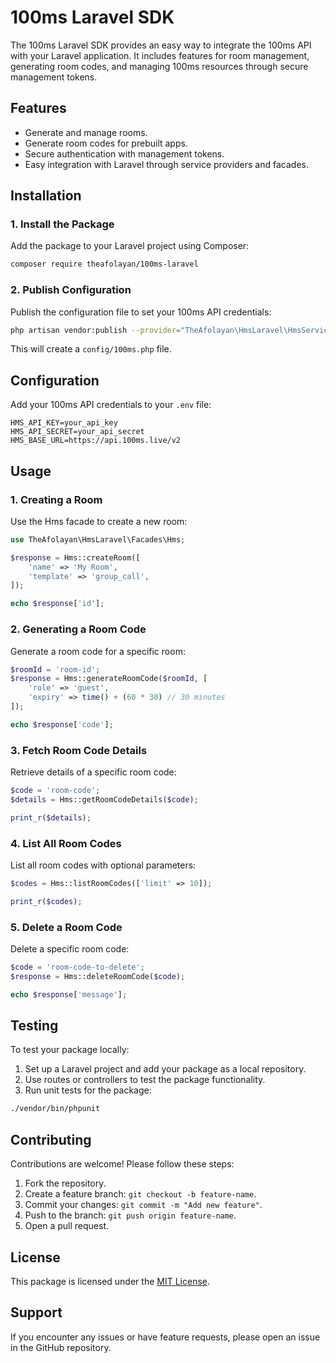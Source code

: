 # 100ms Laravel SDK

The 100ms Laravel SDK provides an easy way to integrate the 100ms API with your Laravel application. It includes features for room management, generating room codes, and managing 100ms resources through secure management tokens.

## Features

- Generate and manage rooms.
- Generate room codes for prebuilt apps.
- Secure authentication with management tokens.
- Easy integration with Laravel through service providers and facades.

## Installation

### 1. Install the Package

Add the package to your Laravel project using Composer:

```bash
composer require theafolayan/100ms-laravel
```

### 2. Publish Configuration

Publish the configuration file to set your 100ms API credentials:

```bash
php artisan vendor:publish --provider="TheAfolayan\HmsLaravel\HmsServiceProvider"
```

This will create a `config/100ms.php` file.

## Configuration

Add your 100ms API credentials to your `.env` file:

```env
HMS_API_KEY=your_api_key
HMS_API_SECRET=your_api_secret
HMS_BASE_URL=https://api.100ms.live/v2
```

## Usage

### 1. Creating a Room

Use the Hms facade to create a new room:

```php
use TheAfolayan\HmsLaravel\Facades\Hms;

$response = Hms::createRoom([
    'name' => 'My Room',
    'template' => 'group_call',
]);

echo $response['id'];
```

### 2. Generating a Room Code

Generate a room code for a specific room:

```php
$roomId = 'room-id';
$response = Hms::generateRoomCode($roomId, [
    'role' => 'guest',
    'expiry' => time() + (60 * 30) // 30 minutes
]);

echo $response['code'];
```

### 3. Fetch Room Code Details

Retrieve details of a specific room code:

```php
$code = 'room-code';
$details = Hms::getRoomCodeDetails($code);

print_r($details);
```

### 4. List All Room Codes

List all room codes with optional parameters:

```php
$codes = Hms::listRoomCodes(['limit' => 10]);

print_r($codes);
```

### 5. Delete a Room Code

Delete a specific room code:

```php
$code = 'room-code-to-delete';
$response = Hms::deleteRoomCode($code);

echo $response['message'];
```

## Testing

To test your package locally:

1. Set up a Laravel project and add your package as a local repository.
2. Use routes or controllers to test the package functionality.
3. Run unit tests for the package:

```bash
./vendor/bin/phpunit
```

## Contributing

Contributions are welcome! Please follow these steps:

1. Fork the repository.
2. Create a feature branch: `git checkout -b feature-name`.
3. Commit your changes: `git commit -m "Add new feature"`.
4. Push to the branch: `git push origin feature-name`.
5. Open a pull request.

## License

This package is licensed under the [MIT License](https://opensource.org/license/mit).

## Support

If you encounter any issues or have feature requests, please open an issue in the GitHub repository.
